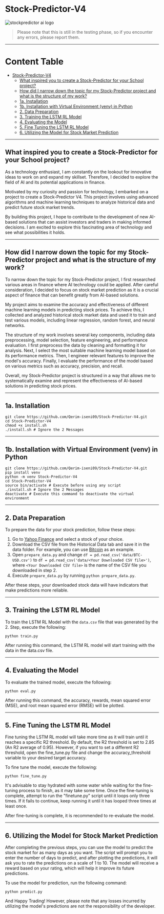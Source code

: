# Stock-Predictor-V4

![stockpredictor ai logo](https://user-images.githubusercontent.com/53996451/224323224-3ec1cd20-747c-42ad-9fb1-ba6e0ecb358b.png)

> Please note that this is still in the testing phase, so if you encounter any errors, please report them.

---
# Content Table

- [Stock-Predictor-V4](#stock-predictor-v4)
  - [What inspired you to create a Stock-Predictor for your School project?](#what-inspired-you-to-create-a-stock-predictor-for-your-school-project)
  - [How did I narrow down the topic for my Stock-Predictor project and what is the structure of my work?](#how-did-i-narrow-down-the-topic-for-my-stock-predictor-project-and-what-is-the-structure-of-my-work)
  - [1a. Installation](#1a-installation)
  - [1b. Installation with Virtual Environment (venv) in Python](#1b-installation-with-virtual-environment-venv-in-python)
  - [2. Data Preparation](#2-data-preparation)
  - [3. Training the LSTM RL Model](#3-training-the-lstm-rl-model)
  - [4. Evaluating the Model](#4-evaluating-the-model)
  - [5. Fine Tuning the LSTM RL Model](#5-fine-tuning-the-lstm-rl-model)
  - [6. Utilizing the Model for Stock Market Prediction](#6-utilizing-the-model-for-stock-market-prediction)

---

## What inspired you to create a Stock-Predictor for your School project?
As a technology enthusiast, I am constantly on the lookout for innovative ideas to work on and expand my skillset. Therefore, I decided to explore the field of AI and its potential applications in finance.

Motivated by my curiosity and passion for technology, I embarked on a project to create a Stock-Predictor V4. This project involves using advanced algorithms and machine learning techniques to analyze historical data and predict future stock market trends.

By building this project, I hope to contribute to the development of new AI-based solutions that can assist investors and traders in making informed decisions. I am excited to explore this fascinating area of technology and see what possibilities it holds.

---

## How did I narrow down the topic for my Stock-Predictor project and what is the structure of my work?
To narrow down the topic for my Stock-Predictor project, I first researched various areas in finance where AI technology could be applied. After careful consideration, I decided to focus on stock market prediction as it is a crucial aspect of finance that can benefit greatly from AI-based solutions.

My project aims to examine the accuracy and effectiveness of different machine learning models in predicting stock prices. To achieve this, I collected and analyzed historical stock market data and used it to train and test various models, including linear regression, random forest, and neural networks.

The structure of my work involves several key components, including data preprocessing, model selection, feature engineering, and performance evaluation. I first preprocess the data by cleaning and formatting it for analysis. Next, I select the most suitable machine learning model based on its performance metrics. Then, I engineer relevant features to improve the model's accuracy. Finally, I evaluate the performance of the model based on various metrics such as accuracy, precision, and recall.

Overall, my Stock-Predictor project is structured in a way that allows me to systematically examine and represent the effectiveness of AI-based solutions in predicting stock prices.

---

## 1a. Installation
```
git clone https://github.com/Qerim-iseni09/Stock-Predictor-V4.git
cd Stock-Predictor-V4
chmod +x install.sh
./install.sh # Ignore the 2 Messages
```

---

## 1b. Installation with Virtual Environment (venv) in Python
```
git clone https://github.com/Qerim-iseni09/Stock-Predictor-V4.git
pip install venv
python -m venv Stock-Predictor-V4
cd Stock-Predictor-V4
source bin/activate # Execute before using any script
./install.sh # Ignore the 2 Messages
deactivate # Execute this command to deactivate the virtual environment
```

---

## 2. Data Preparation
To prepare the data for your stock prediction, follow these steps:

1. Go to [Yahoo Finance](https://finance.yahoo.com/) and select a stock of your choice.
2. Download the CSV file from the Historical Data tab and save it in the data folder. For example, you can use [Bitcoin](https://finance.yahoo.com/quote/BTC-USD?p=BTC-USD) as an example.
3. Open `prepare_data.py` and change `df = pd.read_csv('data/BTC-USD.csv')` to `df = pd.read_csv('data/<Your Downloaded CSV file>')`, where `<Your Downloaded CSV file>` is the name of the CSV file you downloaded in step 2.
4. Execute `prepare_data.py` by running `python prepare_data.py`.
  
After these steps, your downloaded stock data will have indicators that make predictions more reliable.

---

## 3. Training the LSTM RL Model

To train the LSTM RL Model with the `data.csv` file that was generated by the 2. Step, execute the following:

```
python train.py
```
After running this command, the LSTM RL model will start training with the data in the data.csv file.

---

## 4. Evaluating the Model
To evaluate the trained model, execute the following:

```
python eval.py
```

After running this command, the accuracy, rewards, mean squared error (MSE), and root mean squared error (RMSE) will be plotted.

---

## 5. Fine Tuning the LSTM RL Model

Fine tuning the LSTM RL model will take more time as it will train until it reaches a specific R2 threshold. By default, the R2 threshold is set to 2.85 (An R2 average of 0.95). However, if you want to set a different R2 threshold, open the fine_tune.py file and change the accuracy_threshold variable to your desired target accuracy.

To fine tune the model, execute the following:
```
python fine_tune.py
```

It's advisable to stay hydrated with some water while waiting for the fine-tuning process to finish, as it may take some time. Once the fine-tuning is complete, attempt to run the "finetune.py" script until it loops only three times. If it fails to continue, keep running it until it has looped three times at least once.

After fine-tuning is complete, it is recommended to re-evaluate the model.

---

## 6. Utilizing the Model for Stock Market Prediction
After completing the previous steps, you can use the model to predict the stock market for as many days as you want. The script will prompt you to enter the number of days to predict, and after plotting the predictions, it will ask you to rate the predictions on a scale of 1 to 10. The model will receive a reward based on your rating, which will help it improve its future predictions.

To use the model for prediction, run the following command:

```
python predict.py
```

And Happy Trading!
However, please note that any losses incurred by utilizing the model's predictions are not the responsibility of the developer.
